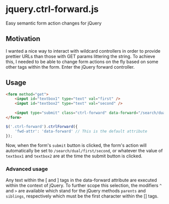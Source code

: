 # jquery.ctrl-forward.js
Easy semantic form action changes for jQuery

## Motivation
I wanted a nice way to interact with wildcard controllers in order to provide prettier URLs than those
with GET params littering the string. To achieve this, I needed to be able to change form actions on the
fly based on some other tags within the form. Enter the jQuery forward controller.

## Usage
```html
<form method="get">
	<input id="textbox1" type="text" val="first" />
	<input id="textbox2" type="text" val="second" />
	
	<input type="submit" class="ctrl-forward" data-forward="/search/dual/[#textbox1]/[#textbox2]" />
</form>
```

```js
$('.ctrl-forward').ctrlForward({
	'fwd-attr': 'data-forward' // This is the default attribute
});
```

Now, when the form's `submit` button is clicked, the form's action will automatically be set to
`/search/dual/first/second`, or whatever the value of `textbox1` and `textbox2` are at the time the
submit button is clicked.

### Advanced usage
Any text within the [ and ] tags in the data-forward attribute are executed within the context of jQuery.
To further scope this selection, the modifiers `^` and `>` are available which stand for the jQuery methods
`parents` and `siblings`, respectively which must be the first character within the [] tags.

